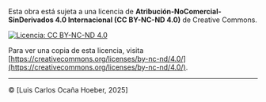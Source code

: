 Esta obra está sujeta a una licencia de 
**Atribución-NoComercial-SinDerivados 4.0 Internacional (CC BY-NC-ND 4.0)** de Creative Commons.

[![Licencia: CC BY-NC-ND 4.0](https://licensebuttons.net/l/by-nc-nd/4.0/88x31.png)](https://creativecommons.org/licenses/by-nc-nd/4.0/)

Para ver una copia de esta licencia, visita [https://creativecommons.org/licenses/by-nc-nd/4.0/](https://creativecommons.org/licenses/by-nc-nd/4.0/).

---
© [Luis Carlos Ocaña Hoeber, 2025]

